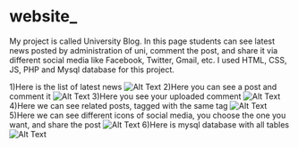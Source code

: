 # website_
My project is called University Blog.
In this page students can see latest news posted by administration of uni, comment the post, and share it via different social media like Facebook, Twitter, Gmail, etc.
I used HTML, CSS, JS, PHP and Mysql database for this project.


1)Here is the list of latest news ![Alt Text](https://imgur.com/QyLoBtA.jpg)
2)Here you can see a post and comment it ![Alt Text](https://imgur.com/PU1IDfj.jpg)
3)Here you see your uploaded comment ![Alt Text](https://imgur.com/03VE1BI.jpg) 
4)Here we can see related posts, tagged with the same tag ![Alt Text](https://imgur.com/bl3WsWl.jpg) 
5)Here we can see different icons of social media, you choose the one you want, and share the post ![Alt Text](https://imgur.com/R8MEFa2.jpg) 
6)Here is mysql database with all tables ![Alt Text](https://imgur.com/Xw7JCC9.jpg) 
